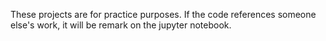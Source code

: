 These projects are for practice purposes. If the code references someone else's work, it will be remark on the jupyter notebook.

